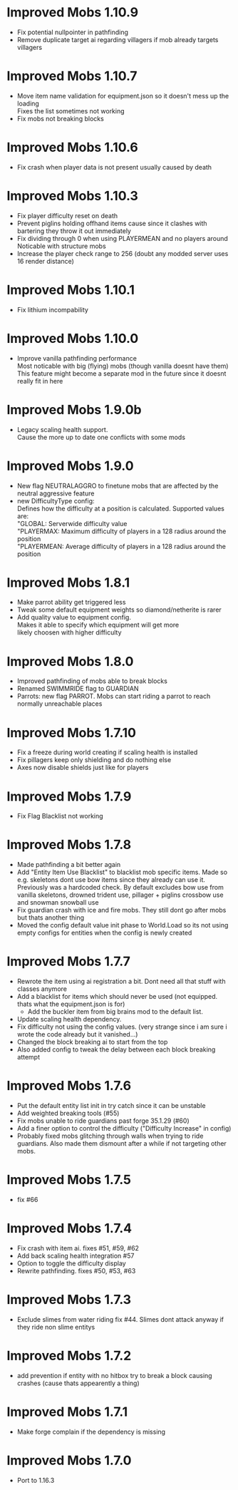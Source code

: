 Improved Mobs 1.10.9
================
- Fix potential nullpointer in pathfinding
- Remove duplicate target ai regarding villagers if mob already targets villagers

Improved Mobs 1.10.7
================
- Move item name validation for equipment.json so it doesn't mess up the loading  
  Fixes the list sometimes not working
- Fix mobs not breaking blocks

Improved Mobs 1.10.6
================
- Fix crash when player data is not present usually caused by death

Improved Mobs 1.10.3
================
- Fix player difficulty reset on death
- Prevent piglins holding offhand items cause since it clashes with bartering they throw it out immediately
- Fix dividing through 0 when using PLAYERMEAN and no players around  
  Noticable with structure mobs
- Increase the player check range to 256 (doubt any modded server uses 16 render distance)

Improved Mobs 1.10.1
================
- Fix lithium incompability

Improved Mobs 1.10.0
================
- Improve vanilla pathfinding performance  
  Most noticable with big (flying) mobs (though vanilla doesnt have them)  
  This feature might become a separate mod in the future since it doesnt really fit in here

Improved Mobs 1.9.0b
================
- Legacy scaling health support.  
  Cause the more up to date one conflicts with some mods

Improved Mobs 1.9.0
================
- New flag NEUTRALAGGRO to finetune mobs that are affected by the neutral aggressive feature
- new DifficultyType config:  
  Defines how the difficulty at a position is calculated. Supported values are:  
  "GLOBAL: Serverwide difficulty value  
  "PLAYERMAX: Maximum difficulty of players in a 128 radius around the position  
  "PLAYERMEAN: Average difficulty of players in a 128 radius around the position

Improved Mobs 1.8.1
================
- Make parrot ability get triggered less
- Tweak some default equipment weights so diamond/netherite is rarer
- Add quality value to equipment config.  
  Makes it able to specify which equipment will get more  
  likely choosen with higher difficulty

Improved Mobs 1.8.0
================
- Improved pathfinding of mobs able to break blocks
- Renamed SWIMMRIDE flag to GUARDIAN
- Parrots: new flag PARROT.
  Mobs can start riding a parrot to reach normally unreachable places

Improved Mobs 1.7.10
================
- Fix a freeze during world creating if scaling health is installed
- Fix pillagers keep only shielding and do nothing else
- Axes now disable shields just like for players

Improved Mobs 1.7.9
================
- Fix Flag Blacklist not working

Improved Mobs 1.7.8
================
- Made pathfinding a bit better again
- Add "Entity Item Use Blacklist" to blacklist mob specific items.
  Made so e.g. skeletons dont use bow items since they already can use it.
  Previously was a hardcoded check.
  By default excludes bow use from vanilla skeletons, drowned trident use, pillager + piglins crossbow use and snowman snowball use
- Fix guardian crash with ice and fire mobs. They still dont go after mobs but thats another thing
- Moved the config default value init phase to World.Load so its not using empty configs for
  entities when the config is newly created

Improved Mobs 1.7.7
================
- Rewrote the item using ai registration a bit. Dont need all that stuff with classes anymore
- Add a blacklist for items which should never be used (not equipped. thats what the equipment.json is for)
    - Add the buckler item from big brains mod to the default list.
- Update scaling health dependency.
- Fix difficulty not using the config values. (very strange since i am sure i wrote the code already but it vanished...)
- Changed the block breaking ai to start from the top
- Also added config to tweak the delay between each block breaking attempt

Improved Mobs 1.7.6
================
- Put the default entity list init in try catch since it can be unstable
- Add weighted breaking tools (#55)
- Fix mobs unable to ride guardians past forge 35.1.29 (#60)
- Add a finer option to control the difficulty ("Difficulty Increase" in config)
- Probably fixed mobs glitching through walls when trying to ride guardians.
  Also made them dismount after a while if not targeting other mobs.

Improved Mobs 1.7.5
================
- fix #66

Improved Mobs 1.7.4
================
- Fix crash with item ai. fixes #51, #59, #62
- Add back scaling health integration #57
- Option to toggle the difficulty display
- Rewrite pathfinding. fixes #50, #53, #63

Improved Mobs 1.7.3
================
- Exclude slimes from water riding fix #44. Slimes dont attack anyway if they ride non slime entitys

Improved Mobs 1.7.2
================
- add prevention if entity with no hitbox try to break a block causing crashes (cause thats appearently a thing)

Improved Mobs 1.7.1
================
- Make forge complain if the dependency is missing

Improved Mobs 1.7.0
================
- Port to 1.16.3